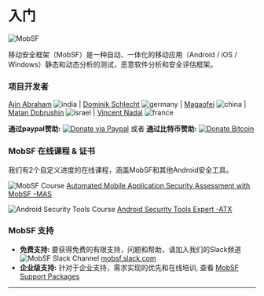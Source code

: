 # 入门
![MobSF](https://cloud.githubusercontent.com/assets/4301109/20019521/cc61f7fc-a2f2-11e6-95f3-407030d9fdde.png)

移动安全框架（MobSF）是一种自动、一体化的移动应用（Android / iOS / Windows）静态和动态分析的测试，恶意软件分析和安全评估框架。

### 项目开发者

[Ajin Abraham](https://in.linkedin.com/in/ajinabraham) ![india](https://user-images.githubusercontent.com/4301109/37564171-6549d678-2ab6-11e8-9b9d-21327c7f5d5b.png) | [Dominik Schlecht](https://github.com/sn0b4ll) ![germany](https://user-images.githubusercontent.com/4301109/37564176-743238ba-2ab6-11e8-9666-5d98f0a1d127.png) | [Magaofei](https://github.com/magaofei) ![china](https://user-images.githubusercontent.com/4301109/44515364-00bbe880-a6e0-11e8-944d-5b48a86427da.png) | [Matan Dobrushin](https://github.com/matandobr) ![israel](https://user-images.githubusercontent.com/4301109/37564177-782f1758-2ab6-11e8-91e5-c76bde37b330.png) | [Vincent Nadal](https://github.com/superpoussin22) ![france](https://user-images.githubusercontent.com/4301109/37564175-71d6d92c-2ab6-11e8-89d7-d21f5aa0bda8.png)

**通过paypal赞助:** [![Donate via Paypal](https://user-images.githubusercontent.com/4301109/76471686-c43b0500-63c9-11ea-8225-2a305efb3d87.gif)](https://paypal.me/ajinabraham) 或者 **通过比特币赞助:** [![Donate Bitcoin](https://user-images.githubusercontent.com/4301109/30631105-cb8063c8-9e00-11e7-95df-43c20b840e52.png)](https://mobsf.github.io/Mobile-Security-Framework-MobSF/donate.html)

### MobSF 在线课程 & 证书

我们有2个自定义进度的在线课程，涵盖MobSF和其他Android安全工具。

![MobSF Course](https://user-images.githubusercontent.com/4301109/76344880-ad68b580-62d8-11ea-8cde-9e3475fc92f6.png) [Automated Mobile Application Security Assessment with MobSF -MAS](https://opsecx.com/index.php/product/automated-mobile-application-security-assessment-with-mobsf/)

![Android Security Tools Course](https://user-images.githubusercontent.com/4301109/76344939-c709fd00-62d8-11ea-8208-774f1d5a7c52.png) [Android Security Tools Expert -ATX](https://opsecx.com/index.php/product/android-security-tools-expert-atx/)


### MobSF 支持

* **免费支持:** 要获得免费的有限支持，问题和帮助，请加入我们的Slack频道 ![MobSF Slack Channel](https://user-images.githubusercontent.com/4301109/76471928-6e1a9180-63ca-11ea-88fb-b43d75153f74.png) [mobsf.slack.com](https://mobsf.slack.com/join/shared_invite/enQtNzM2NTAyNzA1MjgxLTdjMzkzNDc3ZjdiMjkwZTZhMmFhNDlkZmMwZDhjNDNmYTAzYWE5NGZlMDIzYzliNTdiMDQ2MTRlYjU1MjkyNGM)
* **企业级支持:** 针对于企业支持，需求实现的优先和在线培训, 查看 [MobSF Support Packages](https://mobsf.github.io/Mobile-Security-Framework-MobSF/support.html)

***
